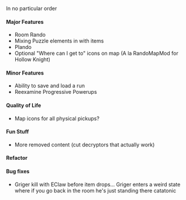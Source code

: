 ﻿In no particular order

#### Major Features

- Room Rando
- Mixing Puzzle elements in with items
- Plando
- Optional "Where can I get to" icons on map (A la RandoMapMod for Hollow Knight)

#### Minor Features

- Ability to save and load a run
- Reexamine Progressive Powerups

#### Quality of Life

- Map icons for all physical pickups?

#### Fun Stuff

- More removed content (cut decryptors that actually work)

#### Refactor



#### Bug fixes

- Griger kill with EClaw before item drops... Griger enters a weird state where if you go back in the room he's just standing there catatonic

